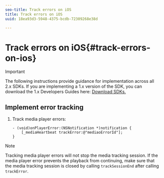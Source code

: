 ```yaml
---
seo-title: Track errors on iOS
title: Track errors on iOS
uuid: 18ea93d3-5948-4375-bcdb-72309268e38d

---
```


# Track errors on iOS{#track-errors-on-ios}

>[!IMPORTANT]
>
>The following instructions provide guidance for implementation across all 2.x SDKs. If you are implementing a 1.x version of the SDK, you can download the 1.x Developers Guides here: [Download SDKs.](/help/sdk-implement/download-sdks.md)

## Implement error tracking

1. Track media player errors: 

    ```
    - (void)onPlayerError:(NSNotification *)notification { 
        [_mediaHeartbeat trackError:@"mediaoErrorId"]; 
    }
    ```

>[!NOTE]
>
>Tracking media player errors will not stop the media tracking session. If the media player error prevents the playback from continuing, make sure that the media tracking session is closed by calling `trackSessionEnd` after calling `trackError`.

